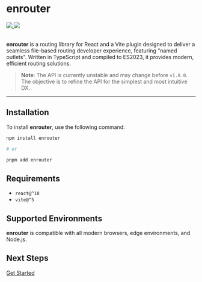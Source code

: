 # enrouter

<a href="https://github.com/eu-ge-ne/enrouter">
  <img src="https://img.shields.io/github/package-json/v/eu-ge-ne/enrouter?label=github" />
</a>
<a href="https://www.npmjs.com/package/enrouter">
  <img src="https://img.shields.io/npm/v/enrouter" />
</a>
<br/>
<br/>

**enrouter** is a routing library for React and a Vite plugin designed to
deliver a seamless file-based routing developer experience,
featuring "named outlets".
Written in TypeScript and compiled to ES2023, it provides modern, efficient
routing solutions.

> **Note**: The API is currently unstable and may change before `v1.0.0`.
> The objective is to refine the API for the simplest and most intuitive DX.

---

## Installation

To install **enrouter**, use the following command:

```bash
npm install enrouter

# or

pnpm add enrouter
```

## Requirements

- `react@^18`
- `vite@^5`

## Supported Environments

**enrouter** is compatible with all modern browsers, edge environments,
and Node.js.

## Next Steps

[Get Started](https://enrouter.dev/docs/start)
